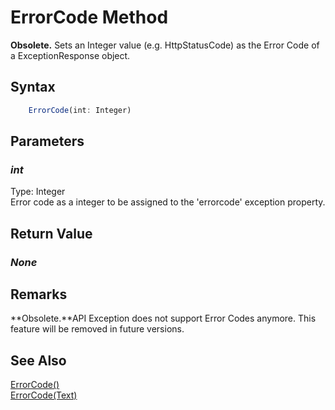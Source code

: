 # ErrorCode Method
**Obsolete.** Sets an Integer value (e.g. HttpStatusCode) as the Error Code of a ExceptionResponse object.

## Syntax
```javascript
	ErrorCode(int: Integer)
```

## Parameters
### *int*
Type: Integer<br/>
Error code as a integer to be assigned to the 'errorcode' exception property.

## Return Value
### *None*

## Remarks
**Obsolete.**API Exception does not support Error Codes anymore. This feature will be removed in future versions.

## See Also
[ErrorCode()](./ErrorCode1.md)<br />
[ErrorCode(Text)](./ErrorCode2.md)<br />
